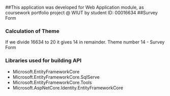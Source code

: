 ##This application was developed for Web Application module, as coursework portfolio project @ WIUT by student ID: 00016634
##Survey Form

### Calculation of Theme
If we divide 16634 to 20 it gives 14 in remainder. Theme number 14 - Survey Form

### Libraries used for building API
- Microsoft.EntityFrameworkCore
- Microsoft.EntityFrameworkCore.SqlServe
- Microsoft.EntityFrameworkCore.Tools
- Microsoft.AspNetCore.Identity.EntityFrameworkCore
